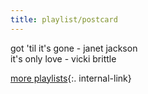 ```yaml
---
title: playlist/postcard
---
```


got 'til it's gone - janet jackson  
it's only love - vicki brittle  

[more playlists](/playlists){:. internal-link}  
